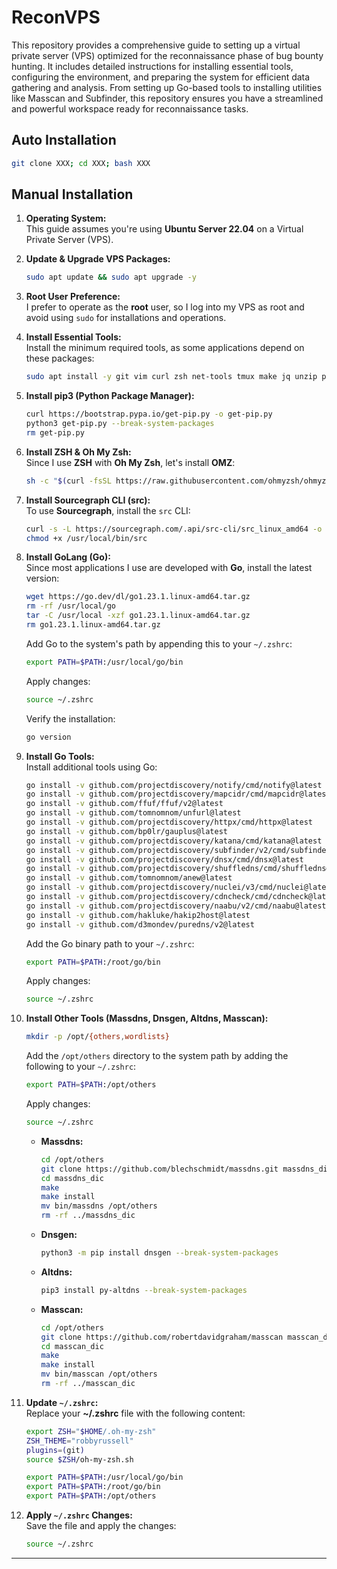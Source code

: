 # ReconVPS
This repository provides a comprehensive guide to setting up a virtual private server (VPS) optimized for the reconnaissance phase of bug bounty hunting. It includes detailed instructions for installing essential tools, configuring the environment, and preparing the system for efficient data gathering and analysis. From setting up Go-based tools to installing utilities like Masscan and Subfinder, this repository ensures you have a streamlined and powerful workspace ready for reconnaissance tasks.

## Auto Installation

```bash
git clone XXX; cd XXX; bash XXX
```

## Manual Installation
1. **Operating System:**  
   This guide assumes you're using **Ubuntu Server 22.04** on a Virtual Private Server (VPS).

2. **Update & Upgrade VPS Packages:**

    ```sh
    sudo apt update && sudo apt upgrade -y
    ```

3. **Root User Preference:**  
   I prefer to operate as the **root** user, so I log into my VPS as root and avoid using `sudo` for installations and operations.

4. **Install Essential Tools:**  
   Install the minimum required tools, as some applications depend on these packages:

    ```sh
    sudo apt install -y git vim curl zsh net-tools tmux make jq unzip postgresql-client crunch gcc python3-apt libssl-dev build-essential libpcap-dev
    ```

5. **Install pip3 (Python Package Manager):**

    ```sh
    curl https://bootstrap.pypa.io/get-pip.py -o get-pip.py
    python3 get-pip.py --break-system-packages
    rm get-pip.py
    ```

6. **Install ZSH & Oh My Zsh:**  
   Since I use **ZSH** with **Oh My Zsh**, let's install **OMZ**:

    ```sh
    sh -c "$(curl -fsSL https://raw.githubusercontent.com/ohmyzsh/ohmyzsh/master/tools/install.sh)"
    ```

7. **Install Sourcegraph CLI (src):**  
   To use **Sourcegraph**, install the `src` CLI:

    ```sh
    curl -s -L https://sourcegraph.com/.api/src-cli/src_linux_amd64 -o /usr/local/bin/src
    chmod +x /usr/local/bin/src
    ```

8. **Install GoLang (Go):**  
   Since most applications I use are developed with **Go**, install the latest version:

    ```sh
    wget https://go.dev/dl/go1.23.1.linux-amd64.tar.gz
    rm -rf /usr/local/go
    tar -C /usr/local -xzf go1.23.1.linux-amd64.tar.gz
    rm go1.23.1.linux-amd64.tar.gz
    ```

    Add Go to the system's path by appending this to your `~/.zshrc`:

    ```sh
    export PATH=$PATH:/usr/local/go/bin
    ```

    Apply changes:

    ```sh
    source ~/.zshrc
    ```

    Verify the installation:

    ```sh
    go version
    ```

9. **Install Go Tools:**  
    Install additional tools using Go:

    ```sh
    go install -v github.com/projectdiscovery/notify/cmd/notify@latest
    go install -v github.com/projectdiscovery/mapcidr/cmd/mapcidr@latest
    go install -v github.com/ffuf/ffuf/v2@latest
    go install -v github.com/tomnomnom/unfurl@latest
    go install -v github.com/projectdiscovery/httpx/cmd/httpx@latest
    go install -v github.com/bp0lr/gauplus@latest
    go install -v github.com/projectdiscovery/katana/cmd/katana@latest
    go install -v github.com/projectdiscovery/subfinder/v2/cmd/subfinder@latest
    go install -v github.com/projectdiscovery/dnsx/cmd/dnsx@latest
    go install -v github.com/projectdiscovery/shuffledns/cmd/shuffledns@latest
    go install -v github.com/tomnomnom/anew@latest
    go install -v github.com/projectdiscovery/nuclei/v3/cmd/nuclei@latest
    go install -v github.com/projectdiscovery/cdncheck/cmd/cdncheck@latest
    go install -v github.com/projectdiscovery/naabu/v2/cmd/naabu@latest
    go install -v github.com/hakluke/hakip2host@latest
    go install -v github.com/d3mondev/puredns/v2@latest
    ```

    Add the Go binary path to your `~/.zshrc`:

    ```sh
    export PATH=$PATH:/root/go/bin
    ```

    Apply changes:

    ```sh
    source ~/.zshrc
    ```

10. **Install Other Tools (Massdns, Dnsgen, Altdns, Masscan):**

    ```sh
    mkdir -p /opt/{others,wordlists}
    ```

    Add the `/opt/others` directory to the system path by adding the following to your `~/.zshrc`:

    ```sh
    export PATH=$PATH:/opt/others
    ```

    Apply changes:

    ```sh
    source ~/.zshrc
    ```

    - **Massdns:**

      ```sh
      cd /opt/others
      git clone https://github.com/blechschmidt/massdns.git massdns_dic
      cd massdns_dic
      make
      make install
      mv bin/massdns /opt/others
      rm -rf ../massdns_dic
      ```

    - **Dnsgen:**

      ```sh
      python3 -m pip install dnsgen --break-system-packages
      ```

    - **Altdns:**

      ```sh
      pip3 install py-altdns --break-system-packages
      ```

    - **Masscan:**

      ```sh
      cd /opt/others
      git clone https://github.com/robertdavidgraham/masscan masscan_dic
      cd masscan_dic
      make
      make install
      mv bin/masscan /opt/others
      rm -rf ../masscan_dic
      ```

11. **Update `~/.zshrc`:**  
    Replace your **~/.zshrc** file with the following content:

    ```sh
    export ZSH="$HOME/.oh-my-zsh"
    ZSH_THEME="robbyrussell"
    plugins=(git)
    source $ZSH/oh-my-zsh.sh

    export PATH=$PATH:/usr/local/go/bin
    export PATH=$PATH:/root/go/bin
    export PATH=$PATH:/opt/others
    ```

12. **Apply `~/.zshrc` Changes:**  
    Save the file and apply the changes:

    ```sh
    source ~/.zshrc
    ```
---

